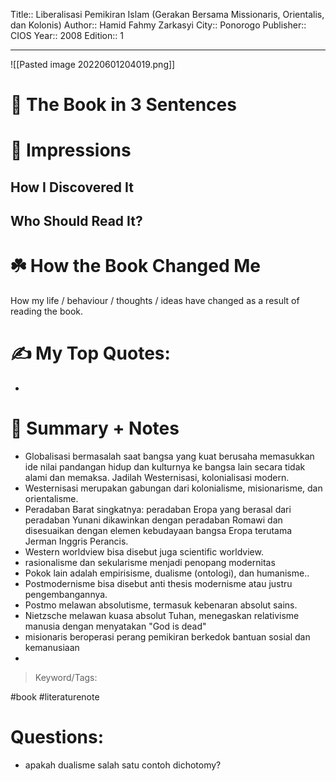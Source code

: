 
Title:: Liberalisasi Pemikiran Islam (Gerakan Bersama Missionaris, Orientalis, dan Kolonis)
Author:: Hamid Fahmy Zarkasyi
City:: Ponorogo
Publisher:: CIOS
Year:: 2008
Edition:: 1

---
![[Pasted image 20220601204019.png]]

# 🚀 The Book in 3 Sentences

# 🎨 Impressions

## How I Discovered It

## Who Should Read It?

# ☘️ How the Book Changed Me

How my life / behaviour / thoughts / ideas have changed as a result of reading the book.

# ✍️ My Top Quotes:
- 


# 📒 Summary + Notes
- Globalisasi bermasalah saat bangsa yang kuat berusaha memasukkan ide nilai pandangan hidup dan kulturnya ke bangsa lain secara tidak alami dan memaksa. Jadilah Westernisasi, kolonialisasi modern.
- Westernisasi merupakan gabungan dari kolonialisme, misionarisme, dan orientalisme.
- Peradaban Barat singkatnya: peradaban Eropa yang berasal dari peradaban Yunani dikawinkan dengan peradaban Romawi dan disesuaikan dengan elemen kebudayaan bangsa Eropa terutama Jerman Inggris Perancis.
- Western worldview bisa disebut juga scientific worldview. 
- rasionalisme dan sekularisme menjadi penopang modernitas
- Pokok lain adalah empirisisme, dualisme (ontologi), dan humanisme..
- Postmodernisme bisa disebut anti thesis modernisme atau justru pengembangannya.
- Postmo melawan absolutisme, termasuk kebenaran absolut sains. 
- Nietzsche melawan kuasa absolut Tuhan, menegaskan relativisme manusia dengan menyatakan "God is dead"
- misionaris beroperasi perang pemikiran berkedok bantuan sosial dan kemanusiaan
- 




> Keyword/Tags: 

#book
#literaturenote 

# Questions:
- apakah dualisme salah satu contoh dichotomy?
